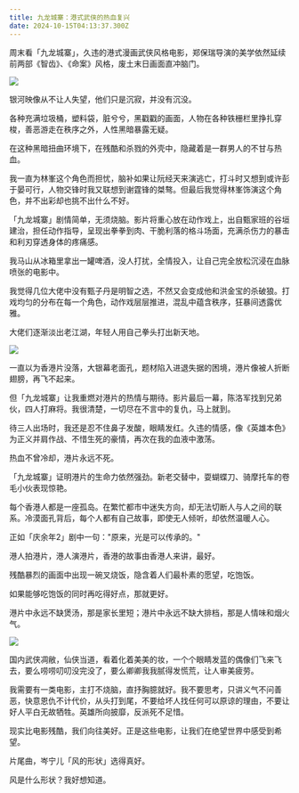 ```yaml
---
title: 九龙城寨：港式武侠的热血复兴
date: 2024-10-15T04:13:37.300Z
---
```




周末看「九龙城寨」，久违的港式漫画武侠风格电影，郑保瑞导演的美学依然延续前两部《智齿》、《命案》风格，废土末日画面直冲脑门。

![](https://img-1259210397.cos.ap-guangzhou.myqcloud.com/Pasted%20image%2020240624160933.png)

银河映像从不让人失望，他们只是沉寂，并没有沉没。

各种充满垃圾桶，塑料袋，脏兮兮，黑戳戳的画面，人物在各种铁栅栏里挣扎穿梭，善恶游走在秩序之外，人性黑暗暴露无疑。

在这种黑暗扭曲环境下，在残酷和杀戮的外壳中，隐藏着是一群男人的不甘与热血。

我一直为林峯这个角色而担忧，脑补如果让阮经天来演逃亡，打斗时又想到或许彭于晏可行，人物交锋时我又联想到谢霆锋的桀骜。但最后我觉得林峯饰演这个角色，并不出彩却也挑不出什么不好。

「九龙城寨」剧情简单，无须烧脑。影片将重心放在动作戏上，出自甄家班的谷垣建治，担任动作指导，呈现出拳拳到肉、干脆利落的格斗场面，充满杀伤力的暴击和利刃穿透身体的疼痛感。

我马山从冰箱里拿出一罐啤酒，没人打扰，全情投入，让自己完全放松沉浸在血脉喷张的电影中。

我觉得几位大佬中没有甄子丹是明智之选，不然又会变成他和洪金宝的杀破狼。打戏均匀的分布在每一个角色，动作戏层层推进，混乱中蕴含秩序，狂暴间透露优雅。

大佬们逐渐淡出老江湖，年轻人用自己拳头打出新天地。

![](https://img-1259210397.cos.ap-guangzhou.myqcloud.com/Pasted%20image%2020240624160912.png)

一直以为香港片没落，大银幕老面孔，题材陷入进退失据的困境，港片像被人折断翅膀，再飞不起来。

但「九龙城寨」让我重燃对港片的热情与期待。影片最后一幕，陈洛军找到兄弟伙，四人打麻将。我很清楚，一切尽在不言中的复仇，马上就到。

待三人出场时，我还是忍不住鼻子发酸，眼睛发红。久违的情感，像《英雄本色》为正义并肩作战、不惜生死的豪情，再次在我的血液中激荡。

热血不曾冷却，港片永远不死。

「九龙城寨」证明港片的生命力依然强劲。新老交替中，耍蝴蝶刀、骑摩托车的卷毛小伙表现惊艳。

每个香港人都是一座孤岛。在繁忙都市中迷失方向，却无法切断人与人之间的联系。冷漠面孔背后，每个人都有自己故事，即使无人倾听，却依然温暖人心。

正如「庆余年2」剧中一句："原来，光是可以传承的。"

港人拍港片，港人演港片，香港的故事由香港人来讲，最好。

残酷暴烈的画面中出现一碗叉烧饭，隐含着人们最朴素的愿望，吃饱饭。

如果能够吃饱饭的同时再吃得好点，那就更好。

港片中永远不缺煲汤，那是家长里短；港片中永远不缺大排档，那是人情味和烟火气。

![](https://img-1259210397.cos.ap-guangzhou.myqcloud.com/Pasted%20image%2020240624161008.png)

国内武侠凋敝，仙侠当道，看着化着美美的妆，一个个眼睛发蓝的偶像们飞来飞去，要么唠唠叨叨没完没了，要么卿卿我我腻得发慌荒，让人审美疲劳。

我需要有一类电影，主打不烧脑，直抒胸臆就好。我不要思考，只讲义气不问善恶，快意恩仇不计代价，从头打到尾，不要给坏人找任何可以原谅的理由，不要让好人平白无故牺牲。英雄所向披靡，反派死不足惜。

现实比电影残酷，我们向往美好。正是这些电影，让我们在绝望世界中感受到希望。

片尾曲，岑宁儿「风的形状」选得真好。

风是什么形状？我好想知道。